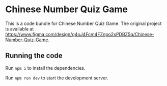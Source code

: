 
  # Chinese Number Quiz Game

  This is a code bundle for Chinese Number Quiz Game. The original project is available at https://www.figma.com/design/g4oJ4Fcm4FZnpo2xPDBZ5q/Chinese-Number-Quiz-Game.

  ## Running the code

  Run `npm i` to install the dependencies.

  Run `npm run dev` to start the development server.
  